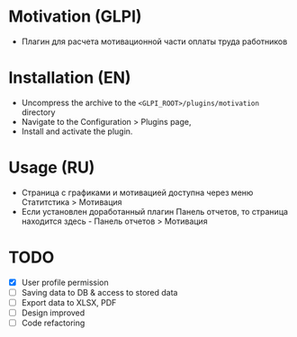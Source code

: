 # Motivation (GLPI)
 * Плагин для расчета мотивационной части оплаты труда работников

# Installation (EN)
 * Uncompress the archive to the `<GLPI_ROOT>/plugins/motivation` directory
 * Navigate to the Configuration > Plugins page,
 * Install and activate the plugin.

# Usage (RU)
 * Страница с графиками и мотивацией доступна через меню Статитстика > Мотивация
 * Если установлен доработанный плагин Панель отчетов, то страница находится здесь - Панель отчетов > Мотивация

# TODO
* [x] User profile permission
* [ ] Saving data to DB & access to stored data
* [ ] Export data to XLSX, PDF
* [ ] Design improved
* [ ] Code refactoring